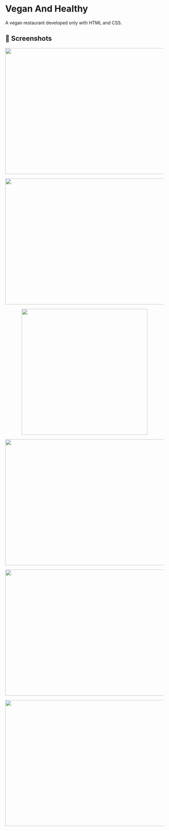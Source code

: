 # Vegan And Healthy

A vegan restaurant developed only with HTML and CSS.

##

##  📸 Screenshots 

<p  align="center">
    <img src="https://user-images.githubusercontent.com/99043288/204816259-88954c65-2520-43c8-bcf2-712fa7737c5d.png" width="800" height="400">
<p/>

<p  align="center">
    <img src="https://user-images.githubusercontent.com/99043288/204816349-52fbb0e4-7a1d-43d6-8fb5-b6eae229bf32.png" width="800" height="400">
<p/>

<p  align="center">
    <img src="https://user-images.githubusercontent.com/99043288/204816407-dc59d911-2a46-424e-8246-b8d4e8188c8f.png" height="400">
<p/>

<p  align="center">
    <img src="https://user-images.githubusercontent.com/99043288/204816453-75d18770-cbcb-401a-a7f8-1d0eb252f734.png" width="800" height="400">
<p/>

<p  align="center">
    <img src="https://user-images.githubusercontent.com/99043288/204816491-759744a6-018b-416b-aefa-5653cbb1e91c.png" width="800" height="400">
<p/>

<p  align="center">
    <img src="https://user-images.githubusercontent.com/99043288/204816758-8787ca71-ce8e-4c8b-91a3-f720f91fa539.png" width="800" height="400">
<p/>

